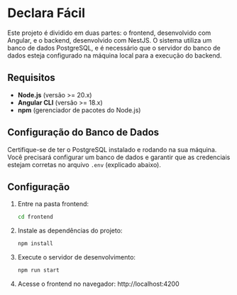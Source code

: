 # Declara Fácil

Este projeto é dividido em duas partes: o frontend, desenvolvido com Angular, e o backend, desenvolvido com NestJS. O sistema utiliza um banco de dados PostgreSQL, e é necessário que o servidor do banco de dados esteja configurado na máquina local para a execução do backend.

## Requisitos

- **Node.js** (versão >= 20.x)
- **Angular CLI** (versão >= 18.x)
- **npm** (gerenciador de pacotes do Node.js)

## Configuração do Banco de Dados

Certifique-se de ter o PostgreSQL instalado e rodando na sua máquina. Você precisará configurar um banco de dados e garantir que as credenciais estejam corretas no arquivo `.env` (explicado abaixo).

## Configuração

1. Entre na pasta frontend:
   ```bash
   cd frontend
   ```

2. Instale as dependências do projeto:
   ```bash
   npm install
   ```

3. Execute o servidor de desenvolvimento:
   ```bash
   npm run start
   ```

4. Acesse o frontend no navegador:
	http://localhost:4200
